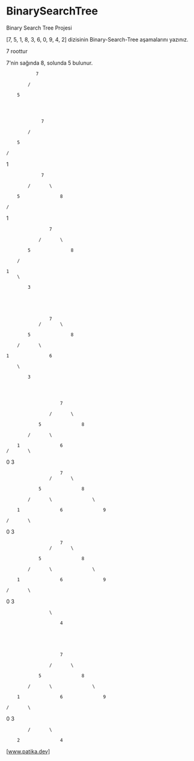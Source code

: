 # BinarySearchTree

Binary Search Tree Projesi

[7, 5, 1, 8, 3, 6, 0, 9, 4, 2] dizisinin Binary-Search-Tree aşamalarını yazınız.

7 roottur

7'nin sağında 8, solunda 5 bulunur.

    
               7                  
                
            /

        5       
        
        
        
        
                 7                
 
            /

        5                          

    /

1          




                 7                  

            /       \

        5               8         

    /                       

1                                




                    7             

                /       \
                
            5               8     

        /       

    1                              
        \

            3                     
            
            
            
            
            
                    7           
                /       \
            
            5               8     

        /       \

    1               6              

        \

            3       
            
            
            
            
                        7              

                    /       \

                5               8     

            /       \

        1               6             
    /       \

0               3                     





                        7                          
                    /       \

                5               8                  

            /       \               \

        1               6               9          

    /       \

0               3                                   





                        7                          
                    /       \

                5               8                  

            /       \               \

        1               6               9           

    /       \

0               3                                  


                    \

                        4                          
                        
                        
                        
                        
                        
                        7                   

                    /       \

                5               8           

            /       \               \

        1               6               9        

    /       \

0               3                              

            /       \

        2               4                      
        
        
 [www.patika.dev]

